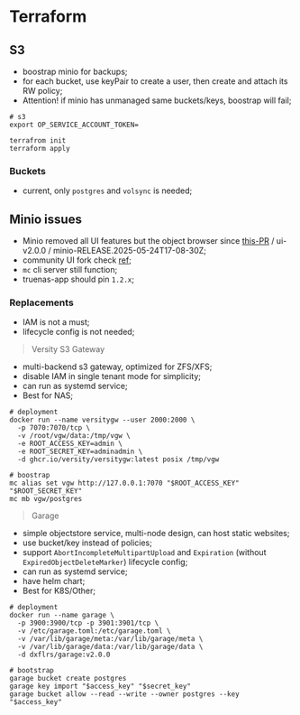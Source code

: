 # Terraform

## S3

- boostrap minio for backups;
- for each bucket, use keyPair to create a user, then create and attach its RW policy;
- Attention! if minio has unmanaged same buckets/keys, boostrap will fail;

```shell
# s3
export OP_SERVICE_ACCOUNT_TOKEN=

terrafrom init
terraform apply
```

### Buckets

- current, only `postgres` and `volsync` is needed;

## Minio issues

- Minio removed all UI features but the object browser since [this-PR](https://github.com/minio/object-browser/pull/3509#event-17821738077) / ui-v2.0.0 / minio-RELEASE.2025-05-24T17-08-30Z;
- community UI fork check [ref](https://github.com/OpenMaxIO/openmaxio-object-browser);
- `mc` cli server still function;
- truenas-app should pin `1.2.x`;

### Replacements

- IAM is not a must;
- lifecycle config is not needed;

> Versity S3 Gateway

- multi-backend s3 gateway, optimized for ZFS/XFS;
- disable IAM in single tenant mode for simplicity;
- can run as systemd service;
- Best for NAS;

```shell
# deployment
docker run --name versitygw --user 2000:2000 \
  -p 7070:7070/tcp \
  -v /root/vgw/data:/tmp/vgw \
  -e ROOT_ACCESS_KEY=admin \
  -e ROOT_SECRET_KEY=adminadmin \
  -d ghcr.io/versity/versitygw:latest posix /tmp/vgw

# boostrap
mc alias set vgw http://127.0.0.1:7070 "$ROOT_ACCESS_KEY" "$ROOT_SECRET_KEY"
mc mb vgw/postgres
```

> Garage

- simple objectstore service, multi-node design, can host static websites;
- use bucket/key instead of policies;
- support `AbortIncompleteMultipartUpload` and `Expiration` (without `ExpiredObjectDeleteMarker`) lifecycle config;
- can run as systemd service;
- have helm chart;
- Best for K8S/Other;

```shell
# deployment
docker run --name garage \
  -p 3900:3900/tcp -p 3901:3901/tcp \
  -v /etc/garage.toml:/etc/garage.toml \
  -v /var/lib/garage/meta:/var/lib/garage/meta \
  -v /var/lib/garage/data:/var/lib/garage/data \
  -d dxflrs/garage:v2.0.0

# bootstrap
garage bucket create postgres
garage key import "$access_key" "$secret_key"
garage bucket allow --read --write --owner postgres --key "$access_key"
```
